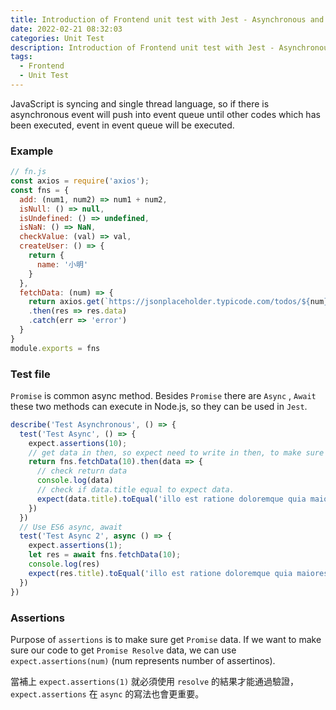 ```yaml
---
title: Introduction of Frontend unit test with Jest - Asynchronous and Ajax
date: 2022-02-21 08:32:03
categories: Unit Test
description: Introduction of Frontend unit test with Jest - Asynchronous and Ajax
tags:
  - Frontend
  - Unit Test
---
```


JavaScript is syncing and single thread language, so if there is asynchronous event will push into event queue until other codes which has been executed, event in event queue will be executed.

### Example

``` js
// fn.js
const axios = require('axios');
const fns = {
  add: (num1, num2) => num1 + num2,
  isNull: () => null,
  isUndefined: () => undefined,
  isNaN: () => NaN,
  checkValue: (val) => val,
  createUser: () => {
    return {
      name: '小明'
    }
  },
  fetchData: (num) => {
    return axios.get(`https://jsonplaceholder.typicode.com/todos/${num}`)
    .then(res => res.data)
    .catch(err => 'error')
  }
}
module.exports = fns
```

### Test file

`Promise` is common async method. Besides `Promise` there are `Async` , `Await` these two methods can execute in Node.js, so they can be used in `Jest`.

``` js
describe('Test Asynchronous', () => {
  test('Test Async', () => {
    expect.assertions(10);
    // get data in then, so expect need to write in then, to make sure Promise has been executed.
    return fns.fetchData(10).then(data => {
      // check return data
      console.log(data)
      // check if data.title equal to expect data.
      expect(data.title).toEqual('illo est ratione doloremque quia maiores aut')
    })
  })
  // Use ES6 async, await
  test('Test Async 2', async () => {
    expect.assertions(1);
    let res = await fns.fetchData(10);
    console.log(res)
    expect(res.title).toEqual('illo est ratione doloremque quia maiores aut')
  })
})
```

### Assertions
Purpose of `assertions` is to make sure get `Promise` data. If we want to make sure our code to get `Promise Resolve` data, we can use `expect.assertions(num)` (num represents number of assertinos).

當補上 `expect.assertions(1)` 就必須使用 `resolve` 的結果才能通過驗證， `expect.assertions` 在 `async` 的寫法也會更重要。
